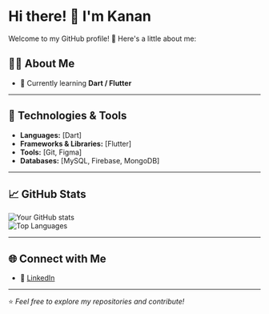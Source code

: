# Hi there! 👋 I'm Kanan 

Welcome to my GitHub profile! 🚀 Here's a little about me:  

## 👩‍💻 About Me  
- 🌱 Currently learning **Dart / Flutter**  

---

## 🔨 Technologies & Tools  
- **Languages:** [Dart]  
- **Frameworks & Libraries:** [Flutter]  
- **Tools:** [Git, Figma]  
- **Databases:** [MySQL, Firebase, MongoDB]  

---

## 📈 GitHub Stats  
![Your GitHub stats](https://github-readme-stats.vercel.app/api?username=knnhsn&show_icons=true&theme=radical)  
![Top Languages](https://github-readme-stats.vercel.app/api/top-langs/?username=knnhsn&layout=compact&theme=radical)  

---

## 🌐 Connect with Me  
- 💼 [LinkedIn]([https://linkedin.com/in/your-profile](https://www.linkedin.com/in/kanan-hasanaliyev-909342220/))  


---

⭐️ _Feel free to explore my repositories and contribute!_
